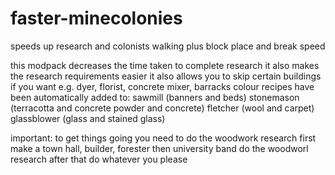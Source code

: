 # faster-minecolonies
speeds up research and colonists walking plus block place and break speed

this modpack decreases the time taken to complete research
it also makes the research requirements easier
it also allows you to skip certain buildings if you want e.g. dyer, florist, concrete mixer, barracks
colour recipes have been automatically added to:
sawmill (banners and beds)
stonemason (terracotta and concrete powder and concrete)
fletcher (wool and carpet)
glassblower (glass and stained glass)

important:
to get things going you need to do the woodwork research first
make a town hall, builder, forester then university band do the woodworl research
after that do whatever you please
